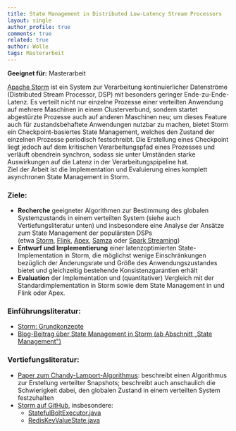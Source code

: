 ```yaml
---
title: State Management in Distributed Low-Latency Stream Processors
layout: single
author_profile: true
comments: true
related: true
author: Wolle
tags: Masterarbeit
---
```


**Geeignet für:** Masterarbeit

[Apache Storm](http://storm.apache.org/) ist ein System zur Verarbeitung kontinuierlicher Datenströme (Distributed Stream Processor, DSP) mit besonders geringer Ende-zu-Ende-Latenz. Es verteilt nicht nur einzelne Prozesse einer verteilten Anwendung auf mehrere Maschinen in einem Clusterverbund, sondern startet abgestürzte Prozesse auch auf anderen Maschinen neu; um dieses Feature auch für zustandsbehaftete Anwendungen nutzbar zu machen, bietet Storm ein Checkpoint-basiertes State Management, welches den Zustand der einzelnen Prozesse periodisch festschreibt. Die Erstellung eines Checkpoint liegt jedoch auf dem kritischen Verarbeitungspfad eines Prozesses und verläuft obendrein synchron, sodass sie unter Umständen starke Auswirkungen auf die Latenz in der Verarbeitungspipeline hat.\
Ziel der Arbeit ist die Implementation und Evaluierung eines komplett asynchronen State Management in Storm.

### Ziele:

-   **Recherche** geeigneter Algorithmen zur Bestimmung des globalen Systemzustands in einem verteilten System (siehe auch Vertiefungsliteratur unten) und insbesondere eine Analyse der Ansätze zum State Management der populärsten DSPs (etwa [Storm](http://storm.apache.org/), [Flink](http://flink.apache.org/), [Apex](http://apex.apache.org/), [Samza](http://samza.apache.org/) oder [Spark Streaming](http://spark.apache.org/streaming/))
-   **Entwurf und Implementierung** einer latenzoptimierten State-Implementation in Storm, die möglichst wenige Einschränkungen bezüglich der Änderungsrate und Größe des Anwendungszustandes bietet und gleichzeitig bestehende Konsistenzgarantien erhält
-   **Evaluation** der Implementation und (quantitativer) Vergleich mit der Standardimplementation in Storm sowie dem State Management in und Flink oder Apex.

### Einführungsliteratur:

-   [Storm: Grundkonzepte](http://storm.apache.org/releases/1.0.1/Concepts.html)
-   [Blog-Beitrag über State Management in Storm (ab Abschnitt „State Management")](https://community.hortonworks.com/articles/14171/windowing-and-state-checkpointing-in-apache-storm.html)

### Vertiefungsliteratur:

-   [Paper zum Chandy-Lamport-Algorithmus](http://research.microsoft.com/en-us/um/people/lamport/pubs/chandy.pdf): beschreibt einen Algorithmus zur Erstellung verteilter Snapshots; beschreibt auch anschaulich die Schwierigkeit dabei, den globalen Zustand in einem verteilten System festzuhalten
-   [Storm auf GitHub](https://github.com/apache/storm), insbesondere:
    -   [StatefulBoltExecutor.java](https://github.com/apache/storm/blob/master/storm-core/src/jvm/org/apache/storm/topology/StatefulBoltExecutor.java)
    -   [RedisKeyValueState.java](https://github.com/apache/storm/blob/master/external/storm-redis/src/main/java/org/apache/storm/redis/state/RedisKeyValueState.java)